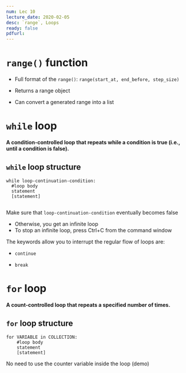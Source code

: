 ```yaml
---
num: Lec 10
lecture_date: 2020-02-05
desc: `range`, Loops
ready: false
pdfurl:
---
```


# `range()` function

* Full format of the `range()`: `range(start_at, end_before, step_size)`

* Returns a range object
* Can convert a generated range into a list


# `while` loop 
**A condition-controlled loop that
repeats while a condition is true
(i.e., until a condition is false).**

## `while` loop structure

```
while loop-continuation-condition:
  #loop body
  statement
  [statement]
  
```

Make sure that `loop-continuation-condition` eventually becomes false
* Otherwise, you get an infinite loop
* To stop an infinite loop, press Ctrl+C from the command window

The keywords allow you to interrupt the regular flow of loops are:

* `continue`

* `break`


# `for` loop

**A count-controlled loop that
repeats a specified number of
times.**


## `for` loop structure

```
for VARIABLE in COLLECTION:
    #loop body
    statement
    [statement]
```

No need to use the counter variable inside the loop (demo)

